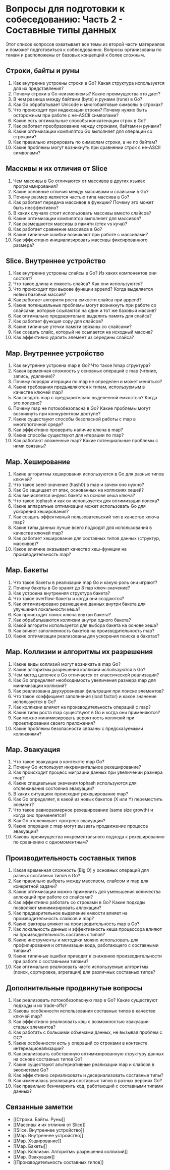 # Вопросы для подготовки к собеседованию: Часть 2 - Составные типы данных

Этот список вопросов охватывает все темы из второй части материалов и поможет подготовиться к собеседованию. Вопросы организованы по темам и расположены от базовых концепций к более сложным.

## Строки, байты и руны

1. Как внутренне устроены строки в Go? Какая структура используется для их представления?
2. Почему строки в Go неизменяемы? Какие преимущества это дает?
3. В чем разница между байтами (byte) и рунами (rune) в Go?
4. Как Go обрабатывает Unicode и многобайтовые символы в строках?
5. Что происходит при индексации строки? Почему нужно быть осторожным при работе с не-ASCII символами?
6. Какие есть оптимальные способы конкатенации строк в Go?
7. Как работает преобразование между строками, байтами и рунами?
8. Какие оптимизации компилятор Go выполняет для операций со строками?
9. Как правильно итерировать по символам строки, а не по байтам?
10. Какие проблемы могут возникнуть при сравнении строк с не-ASCII символами?

## Массивы и их отличия от Slice

1. Чем массивы в Go отличаются от массивов в других языках программирования?
2. Какие основные отличия между массивами и слайсами в Go?
3. Почему размер является частью типа массива в Go?
4. Как работает передача массивов в функции? Почему это может быть неэффективно?
5. В каких случаях стоит использовать массивы вместо слайсов?
6. Какие оптимизации компилятор выполняет для массивов?
7. Как размещаются массивы в памяти (стек vs куча)?
8. Как работает сравнение массивов в Go?
9. Какие типичные ошибки возникают при работе с массивами?
10. Как эффективно инициализировать массивы фиксированного размера?

## Slice. Внутреннее устройство

1. Как внутренне устроены слайсы в Go? Из каких компонентов они состоят?
2. Что такое длина и емкость слайса? Как они используются?
3. Что происходит при вызове функции append? Когда выделяется новый базовый массив?
4. Как работает алгоритм роста емкости слайса при append?
5. Какие потенциальные проблемы могут возникнуть при работе со слайсами, которые ссылаются на один и тот же базовый массив?
6. Как оптимально предварительно выделить память для слайса?
7. Как работает функция copy для слайсов?
8. Какие типичные утечки памяти связаны со слайсами?
9. Как создать слайс, который не ссылается на исходный массив?
10. Как эффективно удалить элемент из середины слайса?

## Map. Внутреннее устройство

1. Как внутренне устроена map в Go? Что такое hmap структура?
2. Какая временная сложность у основных операций с map (чтение, запись, удаление)?
3. Почему порядок итерации по map не определен и может меняться?
4. Какие требования предъявляются к типам, используемым в качестве ключей map?
5. Как создать map с предварительно выделенной емкостью? Когда это полезно?
6. Почему map не потокобезопасна в Go? Какие проблемы могут возникнуть при конкурентном доступе?
7. Какие существуют способы безопасной работы с map в многопоточной среде?
8. Как эффективно проверить наличие ключа в map?
9. Какие способы существуют для итерации по map?
10. Как работают вложенные map? Какие потенциальные проблемы с ними связаны?

## Map. Хеширование

1. Какие алгоритмы хеширования используются в Go для разных типов ключей?
2. Что такое seed-значение (hash0) в map и зачем оно нужно?
3. Как Go защищает от атак, основанных на коллизиях хешей?
4. Как вычисляется индекс бакета на основе хеша ключа?
5. Что такое tophash и как он используется для оптимизации поиска?
6. Какие аппаратные оптимизации может использовать Go для ускорения хеширования?
7. Как создать эффективный пользовательский тип в качестве ключа map?
8. Какие типы данных лучше всего подходят для использования в качестве ключей map?
9. Как работает хеширование для составных типов данных (структур, массивов)?
10. Какое влияние оказывает качество хеш-функции на производительность map?

## Map. Бакеты

1. Что такое бакеты в реализации map Go и какую роль они играют?
2. Почему бакеты в Go хранят до 8 пар ключ-значение?
3. Как устроена внутренняя структура бакета?
4. Что такое overflow-бакеты и когда они создаются?
5. Как оптимизировано размещение данных внутри бакета для улучшения локальности кеша?
6. Как происходит поиск ключа внутри бакета?
7. Как обрабатываются коллизии внутри одного бакета?
8. Какой алгоритм используется для выбора бакета на основе хеша?
9. Как влияет заполненность бакетов на производительность map?
10. Какие оптимизации реализованы для ускорения поиска в бакетах?

## Map. Коллизии и алгоритмы их разрешения

1. Какие виды коллизий могут возникать в map Go?
2. Какие алгоритмы разрешения коллизий используются в Go?
3. Чем метод цепочек в Go отличается от классической реализации?
4. Как Go определяет необходимость увеличения размера map для минимизации коллизий?
5. Как реализована двухуровневая фильтрация при поиске элементов?
6. Что такое коэффициент заполнения (load factor) и какое значение используется в Go?
7. Как коллизии влияют на производительность операций с map?
8. Какие типы роста map существуют в Go и когда они применяются?
9. Как можно минимизировать вероятность коллизий при проектировании своего приложения?
10. Какие проблемы безопасности связаны с предсказуемыми коллизиями?

## Map. Эвакуация

1. Что такое эвакуация в контексте map Go?
2. Почему Go использует инкрементальное рехеширование?
3. Как происходит процесс миграции данных при увеличении размера map?
4. Какие специальные значения tophash используются для отслеживания состояния эвакуации?
5. В каких ситуациях происходит рехеширование map?
6. Как Go определяет, в какой из новых бакетов (X или Y) переместить элемент?
7. Что такое равноразмерное рехеширование (same size growth) и когда оно применяется?
8. Как Go отслеживает прогресс эвакуации?
9. Какие операции с map могут вызвать продвижение процесса эвакуации?
10. Каковы преимущества инкрементального подхода к рехешированию по сравнению с одномоментным?

## Производительность составных типов

1. Какая временная сложность (Big O) у основных операций для разных составных типов в Go?
2. Как правильно выбрать между массивом, слайсом и map для конкретной задачи?
3. Какие оптимизации можно применить для уменьшения количества аллокаций при работе со слайсами?
4. Как эффективно работать со строками в Go? Какие подходы позволяют минимизировать аллокации?
5. Как предварительное выделение емкости влияет на производительность слайсов и map?
6. Какие факторы влияют на производительность map в Go?
7. Как локальность данных и эффективность кеша процессора влияют на производительность составных типов?
8. Какие инструменты и методики можно использовать для профилирования и оптимизации кода, работающего с составными типами?
9. Какие типичные ошибки приводят к снижению производительности при работе с составными типами?
10. Как оптимально реализовать часто используемые алгоритмы (поиск, сортировка, агрегация) для различных составных типов?

## Дополнительные продвинутые вопросы

1. Как реализовать потокобезопасную map в Go? Какие существуют подходы и их trade-offs?
2. Каковы особенности использования составных типов в качестве ключей map?
3. Как эффективно реализовать кэш с возможностью эвакуации старых элементов?
4. Как работать с большими объемами данных, не вызывая проблем с GC?
5. Какие особенности есть у операций со строками в контексте интернационализации?
6. Как реализовать собственную оптимизированную структуру данных на основе составных типов Go?
7. Какие существуют альтернативные реализации map и слайсов в экосистеме Go?
8. Как эффективно сериализовать и десериализовать составные типы?
9. Как изменилась реализация составных типов в разных версиях Go?
10. Как правильно бенчмаркить код, работающий с составными типами данных?

## Связанные заметки

- [[Строки. Байты. Руны]]
- [[Массивы и их отличия от Slice]]
- [[Slice. Внутреннее устройство]]
- [[Map. Внутреннее устройство]]
- [[Map. Хэширование]]
- [[Map. Бакеты]]
- [[Map. Коллизии. Алгоритмы разрешения коллизий]]
- [[Map. Эвакуация]]
- [[Производительность составных типов]] 